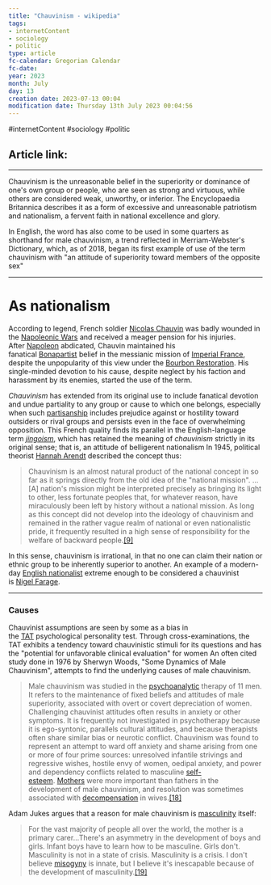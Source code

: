```yaml
---
title: "Chauvinism - wikipedia"
tags:
- internetContent
- sociology
- politic
type: article
fc-calendar: Gregorian Calendar
fc-date: 
year: 2023
month: July
day: 13
creation date: 2023-07-13 00:04
modification date: Thursday 13th July 2023 00:04:56
---
```


#internetContent  #sociology #politic 
## Article link:

_____
Chauvinism is the unreasonable belief in the superiority or dominance of one's own group or people, who are seen as strong and virtuous, while others are considered weak, unworthy, or inferior. The Encyclopaedia Britannica describes it as a form of excessive and unreasonable patriotism and nationalism, a fervent faith in national excellence and glory.

In English, the word has also come to be used in some quarters as shorthand for male chauvinism, a trend reflected in Merriam-Webster's Dictionary, which, as of 2018, began its first example of use of the term chauvinism with "an attitude of superiority toward members of the opposite sex"
___
# As nationalism 
According to legend, French soldier [Nicolas Chauvin](https://en.wikipedia.org/wiki/Nicolas_Chauvin "Nicolas Chauvin") was badly wounded in the [Napoleonic Wars](https://en.wikipedia.org/wiki/Napoleonic_Wars "Napoleonic Wars") and received a meager pension for his injuries. After [Napoleon](https://en.wikipedia.org/wiki/Napoleon "Napoleon") abdicated, Chauvin maintained his fanatical [Bonapartist](https://en.wikipedia.org/wiki/Bonapartism "Bonapartism") belief in the messianic mission of [Imperial France](https://en.wikipedia.org/wiki/First_French_Empire "First French Empire"), despite the unpopularity of this view under the [Bourbon Restoration](https://en.wikipedia.org/wiki/Bourbon_Restoration_in_France "Bourbon Restoration in France"). His single-minded devotion to his cause, despite neglect by his faction and harassment by its enemies, started the use of the term.

_Chauvinism_ has extended from its original use to include fanatical devotion and undue partiality to any group or cause to which one belongs, especially when such [partisanship](https://en.wikipedia.org/wiki/Partisan_(political) "Partisan (political)") includes prejudice against or hostility toward outsiders or rival groups and persists even in the face of overwhelming opposition. This French quality finds its parallel in the English-language term _[jingoism](https://en.wikipedia.org/wiki/Jingoism "Jingoism")_, which has retained the meaning of _chauvinism_ strictly in its original sense; that is, an attitude of belligerent nationalism
In 1945, political theorist [Hannah Arendt](https://en.wikipedia.org/wiki/Hannah_Arendt "Hannah Arendt") described the concept thus:

> Chauvinism is an almost natural product of the national concept in so far as it springs directly from the old idea of the "national mission". ... [A] nation's mission might be interpreted precisely as bringing its light to other, less fortunate peoples that, for whatever reason, have miraculously been left by history without a national mission. As long as this concept did not develop into the ideology of chauvinism and remained in the rather vague realm of national or even nationalistic pride, it frequently resulted in a high sense of responsibility for the welfare of backward people.[[9]](https://en.wikipedia.org/wiki/Chauvinism#cite_note-9)

In this sense, chauvinism is irrational, in that no one can claim their nation or ethnic group to be inherently superior to another. An example of a modern-day [English nationalist](https://en.wikipedia.org/wiki/English_nationalism "English nationalism") extreme enough to be considered a chauvinist is [Nigel Farage](https://en.wikipedia.org/wiki/Nigel_Farage "Nigel Farage").
___
### Causes

Chauvinist assumptions are seen by some as a bias in the [TAT](https://en.wikipedia.org/wiki/Thematic_Apperception_Test "Thematic Apperception Test") psychological personality test. Through cross-examinations, the TAT exhibits a tendency toward chauvinistic stimuli for its questions and has the "potential for unfavorable clinical evaluation" for women
An often cited study done in 1976 by Sherwyn Woods, "Some Dynamics of Male Chauvinism", attempts to find the underlying causes of male chauvinism.

> Male chauvinism was studied in the [psychoanalytic](https://en.wikipedia.org/wiki/Psychoanalytic "Psychoanalytic") therapy of 11 men. It refers to the maintenance of fixed beliefs and attitudes of male superiority, associated with overt or covert depreciation of women. Challenging chauvinist attitudes often results in anxiety or other symptoms. It is frequently not investigated in psychotherapy because it is ego-syntonic, parallels cultural attitudes, and because therapists often share similar bias or neurotic conflict. Chauvinism was found to represent an attempt to ward off anxiety and shame arising from one or more of four prime sources: unresolved infantile strivings and regressive wishes, hostile envy of women, oedipal anxiety, and power and dependency conflicts related to masculine [self-esteem](https://en.wikipedia.org/wiki/Self-esteem "Self-esteem"). [Mothers](https://en.wikipedia.org/wiki/Mother "Mother") were more important than fathers in the development of male chauvinism, and resolution was sometimes associated with [decompensation](https://en.wikipedia.org/wiki/Decompensation#Psychology "Decompensation") in wives.[[18]](https://en.wikipedia.org/wiki/Chauvinism#cite_note-18)

Adam Jukes argues that a reason for male chauvinism is [masculinity](https://en.wikipedia.org/wiki/Masculinity "Masculinity") itself:

> For the vast majority of people all over the world, the mother is a primary carer...There's an asymmetry in the development of boys and girls. Infant boys have to learn how to be masculine. Girls don't. Masculinity is not in a state of crisis. Masculinity is a crisis. I don't believe [misogyny](https://en.wikipedia.org/wiki/Misogyny "Misogyny") is innate, but I believe it's inescapable because of the development of masculinity.[[19]](https://en.wikipedia.org/wiki/Chauvinism#cite_note-19)
